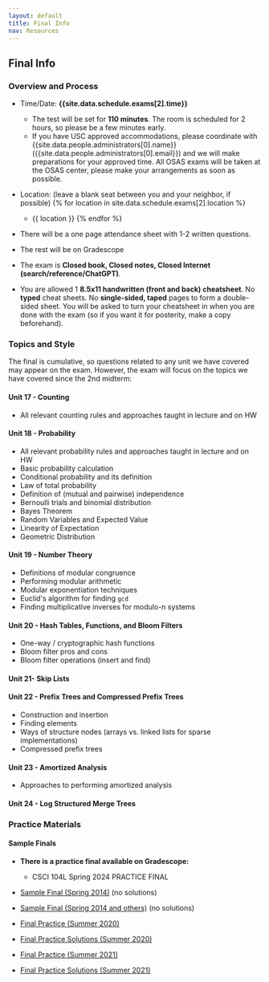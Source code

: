 ```yaml
---
layout: default
title: Final Info
nav: Resources
---
```


## Final Info

### Overview and Process

- Time/Date: **{{site.data.schedule.exams[2].time}}**
  - The test will be set for **110 minutes**. The room is scheduled for 2 hours, so please be a few minutes early.
  - If you have USC approved accommodations, please coordinate with {{site.data.people.administrators[0].name}} ({{site.data.people.administrators[0].email}}) and we will make preparations for your approved time. All OSAS exams will be taken at the OSAS center, please make your arrangements as soon as possible.
- Location: (leave a blank seat between you and your neighbor, if possible)
  {% for location in site.data.schedule.exams[2].location %}
  - {{ location }}
  {% endfor %}

- There will be a one page attendance sheet with 1-2 written questions.
- The rest will be on Gradescope
- The exam is **Closed book, Closed notes, Closed Internet (search/reference/ChatGPT)**.
- You are allowed 1 **8.5x11 handwritten (front and back) cheatsheet**. No **typed** cheat sheets.  No **single-sided, taped** pages to form a double-sided sheet.  You will be asked to turn your cheatsheet in when you are done with the exam (so if you want it for posterity, make a copy beforehand).

<!--

- The test will be taken on a combination of paper (for problems requiring diagrams, tracing, or runtime) and Gradescope.  Gradescope can be accessed by logging into our Blackboard section, choose Assignments, and click on the Gradescope link. You will then find a **Final - Coding** assignment (once the exam begins) where you will be able to find, textboxes for some answers to certain questions and links to skeleton files and upload your completed files.  For coding questions, you will write code on your laptop and then uploading the `.cpp` file.  Skeleton files will be linked directly from Gradescope and you can download them, edit them, and upload your final code.  You can write your code in any editor and even try to compile and run if you like, but we are not expecting you do that and it will take away time from coding the other problems. We will **visually** grade your code and be fairly lenient with **small** syntax errors (e.g. a missing semicolon).  No automated tests will be provided since we don't expect you to compile and run your code.
- You will be given a paper exam that includes all questions and has room for the written answers
- The exam is **Closed book, Closed notes, Closed Internet (search/reference)**. You may use your mind, an editor and/or compiler, and blank scratch paper but nothing else. No referencing your labs, homeworks, etc.
- You are allowed 1 **8.5x11 handwritten (front and back) cheatsheet**. No **printed** cheat sheets.  No **single-sided, taped** pages to form a double-sided sheet.  You will be asked to turn your cheatsheet in when you are done with the exam (so if you want it for posterity, make a copy beforehand).

-->
### Topics and Style

The final is cumulative, so questions related to any unit we have covered may appear on the exam. However, the exam will focus on the topics we have covered since the 2nd midterm:  

#### Unit 17 - Counting
 - All relevant counting rules and approaches taught in lecture and on HW

#### Unit 18 - Probability
 - All relevant probability rules and approaches taught in lecture and on HW
 - Basic probability calculation
 - Conditional probability and its definition
 - Law of total probability
 - Definition of (mutual and pairwise) independence
 - Bernoulli trials and binomial distribution
 - Bayes Theorem
 - Random Variables and Expected Value
 - Linearity of Expectation
 - Geometric Distribution

#### Unit 19 - Number Theory
 - Definitions of modular congruence
 - Performing modular arithmetic
 - Modular exponentiation techniques
 - Euclid's algorithm for finding `gcd`
 - Finding multiplicative inverses for modulo-n systems

#### Unit 20 - Hash Tables, Functions, and Bloom Filters
 - One-way / cryptographic hash functions
 - Bloom filter pros and cons
 - Bloom filter operations (insert and find)

#### Unit 21- Skip Lists

#### Unit 22 - Prefix Trees and Compressed Prefix Trees
 - Construction and insertion
 - Finding elements
 - Ways of structure nodes (arrays vs. linked lists for sparse implementations)
 - Compressed prefix trees

#### Unit 23 - Amortized Analysis
 - Approaches to performing amortized analysis

#### Unit 24 - Log Structured Merge Trees

### Practice Materials

#### Sample Finals
 - **There is a practice final available on Gradescope:**
    - CSCI 104L Spring 2024 PRACTICE FINAL
 - [Sample Final (Spring 2014)]({{site.baseurl}}/resources/final-a.pdf) (no solutions)
 - [Sample Final (Spring 2014 and others)]({{site.baseurl}}/resources/final-b.pdf) (no solutions)

 - [Final Practice (Summer 2020)]({{site.baseurl}}/resources/cs104-su20-final-prac.pdf) 
 - [Final Practice Solutions (Summer 2020)]({{site.baseurl}}/resources/cs104-su20-final-prac-sol.pdf)

 - [Final Practice (Summer 2021)]({{site.baseurl}}/resources/cs104-su21-final-practice.pdf) 
 - [Final Practice Solutions (Summer 2021)]({{site.baseurl}}/resources/cs104-su21-final-practice-sol.pdf)
